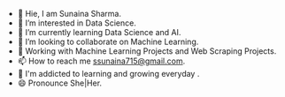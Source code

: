 - 👋  Hie, I am Sunaina Sharma.
- 👀  I’m interested in Data Science.
- 🌱  I’m currently learning Data Science and AI.
- 💞️  I’m looking to collaborate on Machine Learning.
- 📓  Working with Machine Learning Projects and Web Scraping Projects.
- 📫  How to reach me ssunaina715@gmail.com.
- 📒  I'm addicted to learning and growing everyday .
- 😄  Pronounce She|Her. 
<!---
Sunaina715Sharma/Sunaina715Sharma is a ✨ special ✨ repository because its `README.md` (this file) appears on your GitHub profile.
You can click the Preview link to take a look at your changes.
--->
